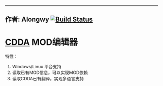 ----
作者: Alongwy
[![Build Status](https://travis-ci.org/AlongWY/ModCreater-CDDA.svg?branch=master)](https://travis-ci.org/AlongWY/ModCreater-CDDA)
----

# [CDDA](https://github.com/CleverRaven/Cataclysm-DDA) MOD编辑器

特性：
1. Windows/Linux 平台支持
2. 读取已有MOD信息，可以实现MOD依赖
3. 读取CDDA已有翻译，实现多语言支持

